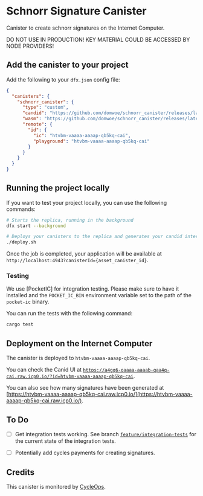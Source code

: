 # Schnorr Signature Canister

Canister to create schnorr signatures on the Internet Computer.

DO NOT USE IN PRODUCTION! KEY MATERIAL COULD BE ACCESSED BY NODE PROVIDERS!

## Add the canister to your project

Add the following to your `dfx.json` config file:

```json
{
  "canisters": {
    "schnorr_canister": {
      "type": "custom",
      "candid": "https://github.com/domwoe/schnorr_canister/releases/latest/download/schnorr_canister.did",
      "wasm": "https://github.com/domwoe/schnorr_canister/releases/latest/download/schnorr_canister.wasm.gz",
      "remote": {
        "id": {
          "ic": "htvbm-vaaaa-aaaap-qb5kq-cai",
          "playground": "htvbm-vaaaa-aaaap-qb5kq-cai"
        }
      }
    }
  }
}
```

## Running the project locally

If you want to test your project locally, you can use the following commands:

```bash
# Starts the replica, running in the background
dfx start --background

# Deploys your canisters to the replica and generates your candid interface
./deploy.sh
```

Once the job is completed, your application will be available at `http://localhost:4943?canisterId={asset_canister_id}`.

### Testing

We use [PocketIC] for integration testing. Please make sure to have it installed and the `POCKET_IC_BIN` environment variable set to the path of the `pocket-ic` binary.

You can run the tests with the following command:

```sh
cargo test
```

## Deployment on the Internet Computer

The canister is deployed to `htvbm-vaaaa-aaaap-qb5kq-cai`. 

You can check the Canid UI at [`https://a4gq6-oaaaa-aaaab-qaa4q-cai.raw.icp0.io/?id=htvbm-vaaaa-aaaap-qb5kq-cai`](https://a4gq6-oaaaa-aaaab-qaa4q-cai.raw.icp0.io/?id=htvbm-vaaaa-aaaap-qb5kq-cai).

You can also see how many signatures have been generated at [https://htvbm-vaaaa-aaaap-qb5kq-cai.raw.icp0.io/](https://htvbm-vaaaa-aaaap-qb5kq-cai.raw.icp0.io/).

## To Do

- [ ] Get integration tests working. See branch [`feature/integration-tests`](https://github.com/domwoe/schnorr_canister/tree/feat/integration-tests) for the current state of the integration tests.
- [ ] Potentially add cycles payments for creating signatures.


## Credits

This canister is monitored by [CycleOps](https://cycleops.dev).



